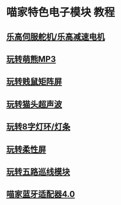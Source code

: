 # 喵家特色电子模块 教程
## [乐高伺服舵机/乐高减速电机](/80乐高积木舵机电机.md)
## [玩转萌熊MP3](/萌熊MP3模块.md)
## [玩转贱鼠矩阵屏](/贱鼠LED矩阵屏.md)
## [玩转猫头超声波](/猫头超声波.md)
## [玩转8字灯环/灯条](/8字灯环灯条.md)
## [玩转柔性屏](/柔性屏8x32&16x16.md)
## [玩转五路巡线模块](/五路巡线模块.md)
## [喵家蓝牙适配器4.0](/USB蓝牙适配器.md)
